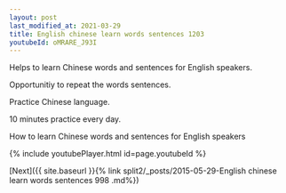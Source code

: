 ```yaml
---
layout: post
last_modified_at: 2021-03-29
title: English chinese learn words sentences 1203 
youtubeId: oMRARE_J93I
---
```

 
 
Helps to learn Chinese words and sentences for English speakers.

Opportunitiy to repeat the words sentences. 

Practice Chinese language. 
 
10 minutes practice every day. 
 
How to learn Chinese words and sentences for English speakers 
 
{% include youtubePlayer.html id=page.youtubeId %}
 
 
[Next]({{ site.baseurl }}{% link  split2/_posts/2015-05-29-English chinese learn words sentences 998 .md%})
 
